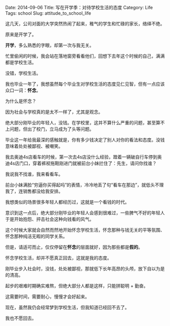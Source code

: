 Date: 2014-09-06
Title: 写在开学季：对待学校生活的态度
Category: Life
Tags: school
Slug: attitude_to_school_life

这几天，公司对面的大学突然热闹了起来，稚气的学生和忙碌的家长，络绎不绝。

原来是开学了。

**开学**，多么熟悉的字眼，却第一次与我无关。

忙里偷闲的时候，我会站在落地窗旁看看他们，回想下去年这个时候的自己，满满都是学校生活。

没错，学校生活。

我也毕业一年了，我想虽然每个毕业生对学校生活的态度见仁见智，但有一点应该众口一词：**怀念**。

为什么是怀念？

因为社会与学校真的是太不一样了，尤其是观念。

绝大部分刚毕业的年轻人，没钱。在学校里，这并不算什么严重的问题，甚至算不上问题，但出了校门，立马成为了头等问题。

毕业这一年给我最深的感触就是，你有多少钱决定了别人对你的看法和态度。没钱意味着处处被鄙视、被嘲笑。

我去奥迪4s店看车的时候，第一次去4s店没什么经验，蹬着一辆破自行车停到奥迪4s店门口，穿着裤衩拖鞋刚进门就被前台小妹拦住了：先生，请问你找谁？

我说我不找谁，我来看看车。

前台小妹满脸“穷逼你买得起吗”的表情，冷冷地丢了句“看车在那边”，就低头不理我了，连销售都没给我安排。

我想类似的场景很多年轻人都经历过，这就是一个看钱的时代。

意识到这一点后，绝大部分刚毕业的年轻人会感到很难过，一些脾气不好的年轻人于是开始抱怨、抨击社会这种向钱看的风气。

这个时候大家就会自然而然地开始怀念学校生活，怀念那种与钱无关的平等氛围、怀念那种纯洁无暇的同学关系。

但是，请适可而止，仅仅停留在**怀念**的层面就好，因为那些都是**假的**。

怀念学校生活，却并不愿真正回去，这就是我的态度。

刚毕业步入社会时，没钱，处处被鄙视，那就低下长年高昂的头颅，放下自以为是的清高。

起步的艰难时期确实难熬，但绝大部分人都是这样，只能拼聪明 + 勤奋。

这需要时间，需要耐心，慢慢才会好起来。

现在，虽然我仍会经常梦到学校生活，但我知道已经回不去了。

我也不愿回去。













